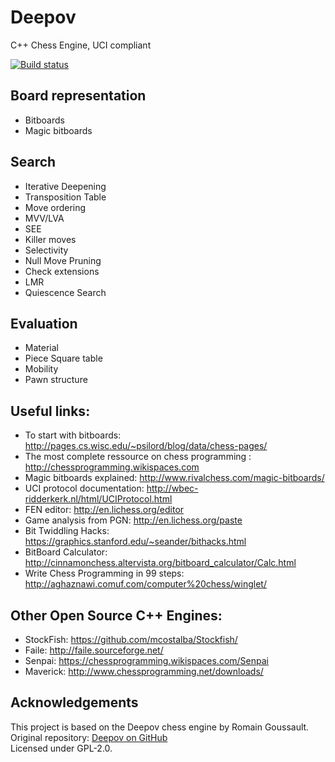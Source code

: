 # Deepov

C++ Chess Engine, UCI compliant

[![Build status](https://github.com/RomainGoussault/Deepov/actions/workflows/ci.yml/badge.svg)](https://github.com/RomainGoussault/Deepov/actions/workflows/ci.yml)

## Board representation

- Bitboards
- Magic bitboards

## Search

- Iterative Deepening
- Transposition Table
- Move ordering
- MVV/LVA
- SEE
- Killer moves
- Selectivity
- Null Move Pruning
- Check extensions
- LMR
- Quiescence Search

## Evaluation

- Material
- Piece Square table
- Mobility
- Pawn structure

## Useful links:

- To start with bitboards: http://pages.cs.wisc.edu/~psilord/blog/data/chess-pages/
- The most complete ressource on chess programming : http://chessprogramming.wikispaces.com
- Magic bitboards explained: http://www.rivalchess.com/magic-bitboards/
- UCI protocol documentation: http://wbec-ridderkerk.nl/html/UCIProtocol.html
- FEN editor: http://en.lichess.org/editor
- Game analysis from PGN: http://en.lichess.org/paste
- Bit Twiddling Hacks: https://graphics.stanford.edu/~seander/bithacks.html
- BitBoard Calculator: http://cinnamonchess.altervista.org/bitboard_calculator/Calc.html
- Write Chess Programming in 99 steps: http://aghaznawi.comuf.com/computer%20chess/winglet/

## Other Open Source C++ Engines:

- StockFish: https://github.com/mcostalba/Stockfish/
- Faile: http://faile.sourceforge.net/
- Senpai: https://chessprogramming.wikispaces.com/Senpai
- Maverick: http://www.chessprogramming.net/downloads/

## Acknowledgements

This project is based on the Deepov chess engine by Romain Goussault.  
Original repository: [Deepov on GitHub](https://github.com/RomainGoussault/Deepov)  
Licensed under GPL-2.0.
